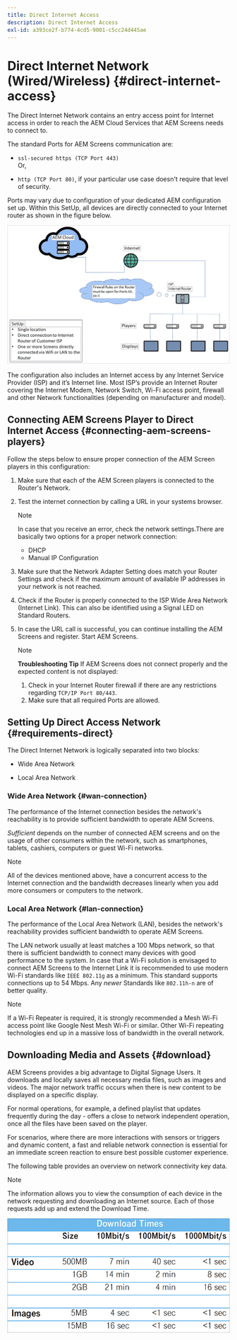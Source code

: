 ```yaml
---
title: Direct Internet Access
description: Direct Internet Access
exl-id: a393ce2f-b774-4cd5-9001-c5cc24d445ae
---
```

# Direct Internet Network (Wired/Wireless) {#direct-internet-access}

The Direct Internet Network contains an entry access point for Internet access in order to reach the AEM Cloud Services that AEM Screens needs to connect to. 

The standard Ports for AEM Screens communication are:
* `ssl-secured https (TCP Port 443)`
<br>Or,</br>

* `http (TCP Port 80)`, if your particular use case doesn't require that level of security.

Ports may vary due to configuration of your dedicated AEM configuration set up. Within this SetUp, all devices are directly connected to your Internet router as shown in the figure below.

![](/help/assets/direct-access-2.png)

The configuration also includes an Internet access by any Internet Service Provider (ISP) and it’s Internet line. Most ISP’s provide an Internet Router covering the Internet Modem, Network Switch, Wi-Fi access point, firewall and other Network functionalities (depending on manufacturer and model).

## Connecting AEM Screens Player to Direct Internet Access {#connecting-aem-screens-players}

Follow the steps below to ensure proper connection of the AEM Screen players in this configuration:

1. Make sure that each of the AEM Screen players is connected to the Router's Network.
1. Test the internet connection by calling a URL in your systems browser.

   >[!NOTE]
   >In case that you receive an error, check the network settings.There are basically two options for a proper network connection:
   >* DHCP
   >* Manual IP Configuration

1. Make sure that the Network Adapter Setting does match your Router Settings and check if the maximum amount of available IP addresses in your network is not reached.

1. Check if the Router is properly connected to the ISP Wide Area Network (Internet Link). This can also be identified using a Signal LED on Standard Routers.
1. In case the URL call is successful, you can continue installing the AEM Screens and register. Start AEM Screens.

   >[!NOTE]
   >**Troubleshooting Tip**
   >If AEM Screens does not connect properly and the expected content is not displayed:
   >
   >1. Check in your Internet Router firewall if there are any restrictions regarding `TCP/IP Port 80/443`.
   >1. Make sure that all required Ports are allowed.

## Setting Up Direct Access Network {#requirements-direct}

The Direct Internet Network is logically separated into two blocks:

* Wide Area Network 

* Local Area Network 

### Wide Area Network {#wan-connection}

The performance of the Internet connection besides the network's reachability is to provide sufficient bandwidth to operate AEM Screens.

*Sufficient* depends on the number of connected AEM screens and on the usage of other consumers within the network, such as smartphones, tablets, cashiers, computers or guest Wi-Fi networks.

>[!NOTE]
>
>All of the devices mentioned above, have a concurrent access to the Internet connection and the bandwidth decreases linearly when you add more consumers or computers to the network.

### Local Area Network {#lan-connection}

The performance of the Local Area Network (LAN), besides the network's reachability provides sufficient bandwidth to operate AEM Screens. 

The LAN network usually at least matches a 100 Mbps network, so that there is sufficient bandwidth to connect many devices with good performance to the system.
In case that a Wi-Fi solution is envisaged to connect AEM Screens to the Internet Link it is recommended to use modern Wi-Fi standards like `IEEE 802.11g` as a minimum. This standard supports connections up to 54 Mbps. Any *newer* Standards like `802.11h-n` are of better quality. 

>[!NOTE]
>
>If a Wi-Fi Repeater is required, it is strongly recommended a Mesh Wi-Fi access point like Google Nest Mesh Wi-Fi or similar. Other Wi-Fi repeating technologies end up in a massive loss of bandwidth in the overall network.

## Downloading Media and Assets {#download}

AEM Screens provides a big advantage to Digital Signage Users. It downloads and locally saves all necessary media files, such as images and videos. The major network traffic occurs when there is new content to be displayed on a specific display.

For normal operations, for example, a defined playlist that updates frequently during the day - offers a close to network independent operation, once all the files have been saved on the player.

For scenarios, where there are more interactions with sensors or triggers and dynamic content, a fast and reliable network connection is essential for an immediate screen reaction to ensure best possible customer experience.

The following table provides an overview on network connectivity key data.

>[!NOTE]
>
>The information allows you to view the consumption of each device in the network requesting and downloading an Internet source. Each of those requests add up and extend the Download Time.

![](/help/assets/download-times-direct.png)
